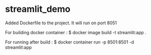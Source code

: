 # streamlit_demo

Added Dockerfile to the project. It will run on port 8051


For building docker container : 
$ docker image build -t streamlit:app .


For running after build : 
$ docker container run -p 8501:8501 -d streamlit:app
